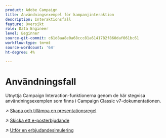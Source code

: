 ```yaml
---
product: Adobe Campaign
title: Användningsexempel för kampanjinteraktion
description: Interaktionsfall
feature: Översikt
role: Data Engineer
level: Beginner
source-git-commit: c61d8aa8e0a68ccc81a6141782f860daf061bc61
workflow-type: tm+mt
source-wordcount: '64'
ht-degree: 4%

---
```


# Användningsfall

Utnyttja Campaign Interaction-funktionerna genom de här stegvisa användningsexemplen som finns i Campaign Classic v7-dokumentationen.

↗️ [Skapa och tillämpa en presentationsregel](https://experienceleague.adobe.com/docs/campaign-classic/using/managing-offers/case-study/presentation-rules.html)

↗️ [Skicka ett e-posterbjudande ](https://experienceleague.adobe.com/docs/campaign-classic/using/managing-offers/case-study/offers-on-an-outbound-channel.html)

↗️ [Utför en erbjudandesimulering](https://experienceleague.adobe.com/docs/campaign-classic/using/managing-offers/case-study/offers-on-an-outbound-channel.html)
